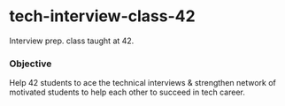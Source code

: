 # tech-interview-class-42
Interview prep. class taught at 42.

### Objective
Help 42 students to ace the technical interviews & strengthen network of motivated students to help each other to succeed in tech career. 

